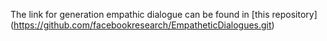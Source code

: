 

The link for generation empathic dialogue can be found in [this repository] (https://github.com/facebookresearch/EmpatheticDialogues.git)
